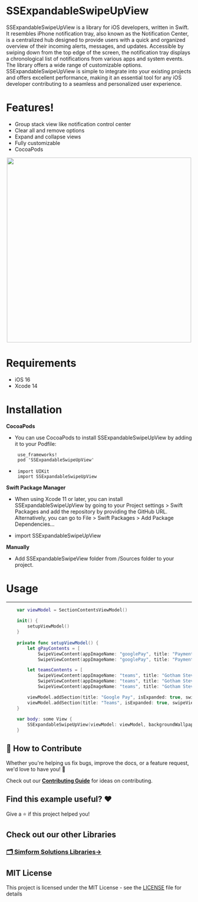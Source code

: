 # SSExpandableSwipeUpView

SSExpandableSwipeUpView is a library for iOS developers, written in Swift. It resembles iPhone notification tray, also known as the Notification Center, is a centralized hub designed to provide users with a quick and organized overview of their incoming alerts, messages, and updates. Accessible by swiping down from the top edge of the screen, the notification tray displays a chronological list of notifications from various apps and system events. The library offers a wide range of customizable options. SSExpandableSwipeUpView is simple to integrate into your existing projects and offers excellent performance, making it an essential tool for any iOS developer contributing to a seamless and personalized user experience.
 
# Features!
  - Group stack view like notification control center
  - Clear all and remove options
  - Expand and collapse views 
  - Fully customizable 
  - CocoaPods


<center><img src="https://github.com/SimformSolutionsPvtLtd/SSExpandableSwipeUpView/assets/99391641/e062b418-d30b-45e0-bd15-d4ebf08eb1e0" height="500"/></center>

  
# Requirements
  - iOS 16
  - Xcode 14

# Installation
 **CocoaPods**
 
- You can use CocoaPods to install SSExpandableSwipeUpView by adding it to your Podfile:

       use_frameworks!
       pod 'SSExpandableSwipeUpView'

-  
       import UIKit
       import SSExpandableSwipeUpView
       
**Swift Package Manager**
 
- When using Xcode 11 or later, you can install SSExpandableSwipeUpView by going to your Project settings > Swift Packages and add the repository by providing the GitHub URL. Alternatively, you can go to File > Swift Packages > Add Package Dependencies...

- import SSExpandableSwipeUpView

**Manually**

- Add SSExpandableSwipeView folder from /Sources folder to your project.

# Usage

---------
```swift
    var viewModel = SectionContentsViewModel()
    
    init() {
        setupViewModel()
    }
    
    private func setupViewModel() {
        let gPayContents = [
            SwipeViewContent(appImageName: "googlePay", title: "Payment Received", subtitle: "Alex, You have received $10M in your account!", createdDate: Date()),
            SwipeViewContent(appImageName: "googlePay", title: "Payment Received", subtitle: "Alex, You have received $5M in your account!", createdDate: Date())]

        let teamsContents = [
            SwipeViewContent(appImageName: "teams", title: "Gotham Steve", subtitle: "Hey, Alex", createdDate: Date()),
            SwipeViewContent(appImageName: "teams", title: "Gotham Steve", subtitle: "What is the progress?", createdDate: Date()),
            SwipeViewContent(appImageName: "teams", title: "Gotham Steve", subtitle: "Are you on timeline?", createdDate: Date())]

        viewModel.addSection(title: "Google Pay", isExpanded: true, swipeViewContents: gPayContents)
        viewModel.addSection(title: "Teams", isExpanded: true, swipeViewContents: teamsContents)
    }
    
    var body: some View {
        SSExpandableSwipeUpView(viewModel: viewModel, backgroundWallpaper: Image("wallpaper"))
    }
```


## 🤝 How to Contribute

Whether you're helping us fix bugs, improve the docs, or a feature request, we'd love to have you! :muscle:

Check out our [**Contributing Guide**](CONTRIBUTING.md) for ideas on contributing.

## Find this example useful? ❤️

Give a ⭐️ if this project helped you!

## Check out our other Libraries

<h3><a href="https://github.com/SimformSolutionsPvtLtd/Awesome-Mobile-Libraries"><u>🗂 Simform Solutions Libraries→</u></a></h3>

## MIT License

This project is licensed under the MIT License - see the [LICENSE](LICENSE) file for details

    
[swift-image]:https://img.shields.io/badge/swift-5.0-orange.svg
[swift-url]: https://swift.org/
[license-image]: https://img.shields.io/badge/License-MIT-blue.svg
[license-url]: LICENSE
[travis-image]: https://img.shields.io/travis/dbader/node-datadog-metrics/master.svg?style=flat-square
[travis-url]: https://travis-ci.org/dbader/node-datadog-metrics
[codebeat-image]: https://codebeat.co/assets/svg/badges/C-ffb83f-7198e9a1b7ad7f73977b0c9a5c7c3fffbfa25f262510e5681fd8f5a3188216b0.svg
[codebeat-url]: https://codebeat.co/projects/github-com-vsouza-awesomeios-com
[platform-image]:https://img.shields.io/cocoapods/p/LFAlertController.svg?style=flat
[platform-url]:http://cocoapods.org/pods/LFAlertController
[cocoa-image]:https://img.shields.io/cocoapods/v/EZSwiftExtensions.svg
[cocoa-url]:https://img.shields.io/cocoapods/v/LFAlertController.svg
[PR-image]:https://img.shields.io/badge/PRs-welcome-brightgreen.svg?style=flat-square
[PR-url]:http://makeapullrequest.com

